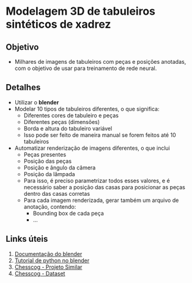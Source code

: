 # Modelagem 3D de tabuleiros sintéticos de xadrez

## Objetivo
- Milhares de imagens de tabuleiros com peças e posições anotadas,
  com o objetivo de usar para treinamento de rede neural.

## Detalhes
- Utilizar o **blender**
- Modelar 10 tipos de tabuleiros diferentes, o que significa:
    - Diferentes cores de tabuleiro e peças
    - Diferentes peças (dimensões)
    - Borda e altura do tabuleiro variável
    - Isso pode ser feito de maneira manual se forem feitos até 10 tabuleiros
- Automatizar renderização de imagens diferentes, o que inclui
    - Peças presentes
    - Posição das peças
    - Posição e ângulo da câmera
    - Posição da lâmpada
    - Para isso, é preciso parametrizar todos esses valores,
      e é necessário saber a posição das casas para posicionar
      as peças dentro das casas corretas
    - Para cada imagem renderizada, gerar também um arquivo de anotação, contendo:
        - Bounding box de cada peça
        - ...

## Links úteis
1. [Documentação do blender](https://docs.blender.org://docs.blender.org/)
2. [Tutorial de python no blender](https://www.youtube.com/watch?v=XqX5wh4YeRw)
3. [Chesscog - Projeto Similar](https://github.com/georg-wolflein/chesscog)
3. [Chesscog - Dataset](https://osf.io/xf3ka/)

